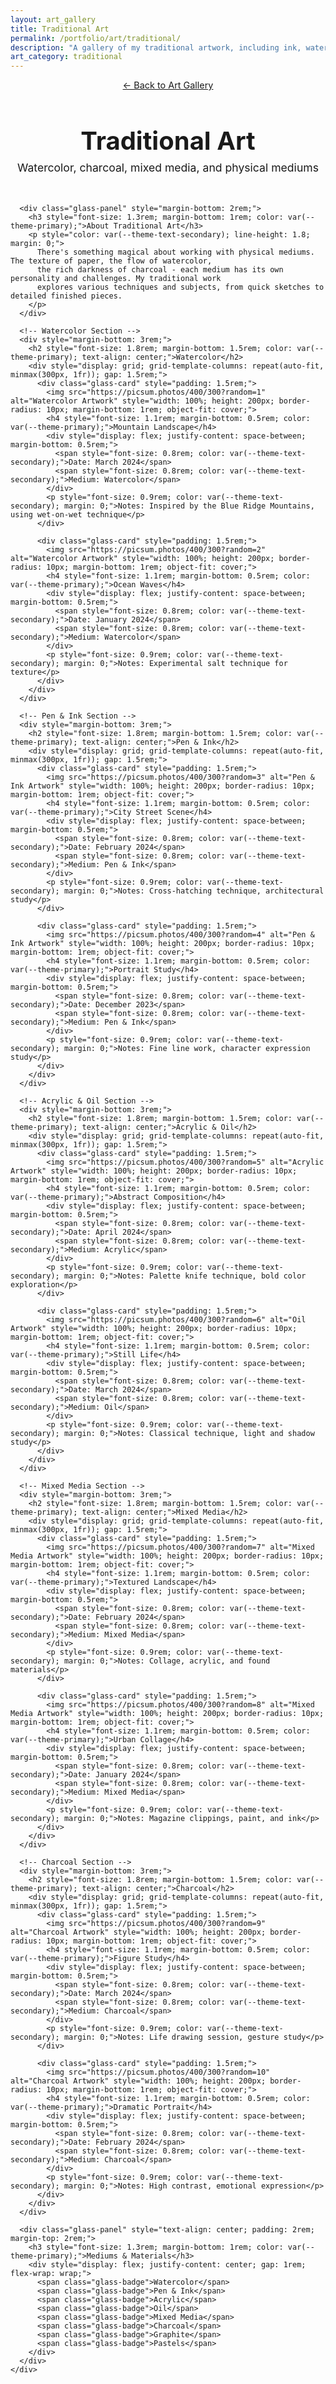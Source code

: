 ```yaml
---
layout: art_gallery
title: Traditional Art
permalink: /portfolio/art/traditional/
description: "A gallery of my traditional artwork, including ink, watercolor, and sketches."
art_category: traditional
---
```


<div class="main-content">
  <div class="glass-container container">
    <div class="glass-card">
      <header style="text-align: center; margin-bottom: 3rem;">
        <div style="margin-bottom: 1rem;">
          <a href="/portfolio/art/" class="glass-button" style="font-size: 0.9rem;">← Back to Art Gallery</a>
        </div>
        <h1 style="font-size: 2.5rem; margin-bottom: 0.5rem; color: var(--theme-primary); font-weight: 700;">Traditional Art</h1>
        <p style="font-size: 1.1rem; color: var(--theme-text-secondary); margin: 0;">Watercolor, charcoal, mixed media, and physical mediums</p>
      </header>

      <div class="glass-panel" style="margin-bottom: 2rem;">
        <h3 style="font-size: 1.3rem; margin-bottom: 1rem; color: var(--theme-primary);">About Traditional Art</h3>
        <p style="color: var(--theme-text-secondary); line-height: 1.8; margin: 0;">
          There's something magical about working with physical mediums. The texture of paper, the flow of watercolor, 
          the rich darkness of charcoal - each medium has its own personality and challenges. My traditional work 
          explores various techniques and subjects, from quick sketches to detailed finished pieces.
        </p>
      </div>

      <!-- Watercolor Section -->
      <div style="margin-bottom: 3rem;">
        <h2 style="font-size: 1.8rem; margin-bottom: 1.5rem; color: var(--theme-primary); text-align: center;">Watercolor</h2>
        <div style="display: grid; grid-template-columns: repeat(auto-fit, minmax(300px, 1fr)); gap: 1.5rem;">
          <div class="glass-card" style="padding: 1.5rem;">
            <img src="https://picsum.photos/400/300?random=1" alt="Watercolor Artwork" style="width: 100%; height: 200px; border-radius: 10px; margin-bottom: 1rem; object-fit: cover;">
            <h4 style="font-size: 1.1rem; margin-bottom: 0.5rem; color: var(--theme-primary);">Mountain Landscape</h4>
            <div style="display: flex; justify-content: space-between; margin-bottom: 0.5rem;">
              <span style="font-size: 0.8rem; color: var(--theme-text-secondary);">Date: March 2024</span>
              <span style="font-size: 0.8rem; color: var(--theme-text-secondary);">Medium: Watercolor</span>
            </div>
            <p style="font-size: 0.9rem; color: var(--theme-text-secondary); margin: 0;">Notes: Inspired by the Blue Ridge Mountains, using wet-on-wet technique</p>
          </div>
          
          <div class="glass-card" style="padding: 1.5rem;">
            <img src="https://picsum.photos/400/300?random=2" alt="Watercolor Artwork" style="width: 100%; height: 200px; border-radius: 10px; margin-bottom: 1rem; object-fit: cover;">
            <h4 style="font-size: 1.1rem; margin-bottom: 0.5rem; color: var(--theme-primary);">Ocean Waves</h4>
            <div style="display: flex; justify-content: space-between; margin-bottom: 0.5rem;">
              <span style="font-size: 0.8rem; color: var(--theme-text-secondary);">Date: January 2024</span>
              <span style="font-size: 0.8rem; color: var(--theme-text-secondary);">Medium: Watercolor</span>
            </div>
            <p style="font-size: 0.9rem; color: var(--theme-text-secondary); margin: 0;">Notes: Experimental salt technique for texture</p>
          </div>
        </div>
      </div>

      <!-- Pen & Ink Section -->
      <div style="margin-bottom: 3rem;">
        <h2 style="font-size: 1.8rem; margin-bottom: 1.5rem; color: var(--theme-primary); text-align: center;">Pen & Ink</h2>
        <div style="display: grid; grid-template-columns: repeat(auto-fit, minmax(300px, 1fr)); gap: 1.5rem;">
          <div class="glass-card" style="padding: 1.5rem;">
            <img src="https://picsum.photos/400/300?random=3" alt="Pen & Ink Artwork" style="width: 100%; height: 200px; border-radius: 10px; margin-bottom: 1rem; object-fit: cover;">
            <h4 style="font-size: 1.1rem; margin-bottom: 0.5rem; color: var(--theme-primary);">City Street Scene</h4>
            <div style="display: flex; justify-content: space-between; margin-bottom: 0.5rem;">
              <span style="font-size: 0.8rem; color: var(--theme-text-secondary);">Date: February 2024</span>
              <span style="font-size: 0.8rem; color: var(--theme-text-secondary);">Medium: Pen & Ink</span>
            </div>
            <p style="font-size: 0.9rem; color: var(--theme-text-secondary); margin: 0;">Notes: Cross-hatching technique, architectural study</p>
          </div>
          
          <div class="glass-card" style="padding: 1.5rem;">
            <img src="https://picsum.photos/400/300?random=4" alt="Pen & Ink Artwork" style="width: 100%; height: 200px; border-radius: 10px; margin-bottom: 1rem; object-fit: cover;">
            <h4 style="font-size: 1.1rem; margin-bottom: 0.5rem; color: var(--theme-primary);">Portrait Study</h4>
            <div style="display: flex; justify-content: space-between; margin-bottom: 0.5rem;">
              <span style="font-size: 0.8rem; color: var(--theme-text-secondary);">Date: December 2023</span>
              <span style="font-size: 0.8rem; color: var(--theme-text-secondary);">Medium: Pen & Ink</span>
            </div>
            <p style="font-size: 0.9rem; color: var(--theme-text-secondary); margin: 0;">Notes: Fine line work, character expression study</p>
          </div>
        </div>
      </div>

      <!-- Acrylic & Oil Section -->
      <div style="margin-bottom: 3rem;">
        <h2 style="font-size: 1.8rem; margin-bottom: 1.5rem; color: var(--theme-primary); text-align: center;">Acrylic & Oil</h2>
        <div style="display: grid; grid-template-columns: repeat(auto-fit, minmax(300px, 1fr)); gap: 1.5rem;">
          <div class="glass-card" style="padding: 1.5rem;">
            <img src="https://picsum.photos/400/300?random=5" alt="Acrylic Artwork" style="width: 100%; height: 200px; border-radius: 10px; margin-bottom: 1rem; object-fit: cover;">
            <h4 style="font-size: 1.1rem; margin-bottom: 0.5rem; color: var(--theme-primary);">Abstract Composition</h4>
            <div style="display: flex; justify-content: space-between; margin-bottom: 0.5rem;">
              <span style="font-size: 0.8rem; color: var(--theme-text-secondary);">Date: April 2024</span>
              <span style="font-size: 0.8rem; color: var(--theme-text-secondary);">Medium: Acrylic</span>
            </div>
            <p style="font-size: 0.9rem; color: var(--theme-text-secondary); margin: 0;">Notes: Palette knife technique, bold color exploration</p>
          </div>
          
          <div class="glass-card" style="padding: 1.5rem;">
            <img src="https://picsum.photos/400/300?random=6" alt="Oil Artwork" style="width: 100%; height: 200px; border-radius: 10px; margin-bottom: 1rem; object-fit: cover;">
            <h4 style="font-size: 1.1rem; margin-bottom: 0.5rem; color: var(--theme-primary);">Still Life</h4>
            <div style="display: flex; justify-content: space-between; margin-bottom: 0.5rem;">
              <span style="font-size: 0.8rem; color: var(--theme-text-secondary);">Date: March 2024</span>
              <span style="font-size: 0.8rem; color: var(--theme-text-secondary);">Medium: Oil</span>
            </div>
            <p style="font-size: 0.9rem; color: var(--theme-text-secondary); margin: 0;">Notes: Classical technique, light and shadow study</p>
          </div>
        </div>
      </div>

      <!-- Mixed Media Section -->
      <div style="margin-bottom: 3rem;">
        <h2 style="font-size: 1.8rem; margin-bottom: 1.5rem; color: var(--theme-primary); text-align: center;">Mixed Media</h2>
        <div style="display: grid; grid-template-columns: repeat(auto-fit, minmax(300px, 1fr)); gap: 1.5rem;">
          <div class="glass-card" style="padding: 1.5rem;">
            <img src="https://picsum.photos/400/300?random=7" alt="Mixed Media Artwork" style="width: 100%; height: 200px; border-radius: 10px; margin-bottom: 1rem; object-fit: cover;">
            <h4 style="font-size: 1.1rem; margin-bottom: 0.5rem; color: var(--theme-primary);">Textured Landscape</h4>
            <div style="display: flex; justify-content: space-between; margin-bottom: 0.5rem;">
              <span style="font-size: 0.8rem; color: var(--theme-text-secondary);">Date: February 2024</span>
              <span style="font-size: 0.8rem; color: var(--theme-text-secondary);">Medium: Mixed Media</span>
            </div>
            <p style="font-size: 0.9rem; color: var(--theme-text-secondary); margin: 0;">Notes: Collage, acrylic, and found materials</p>
          </div>
          
          <div class="glass-card" style="padding: 1.5rem;">
            <img src="https://picsum.photos/400/300?random=8" alt="Mixed Media Artwork" style="width: 100%; height: 200px; border-radius: 10px; margin-bottom: 1rem; object-fit: cover;">
            <h4 style="font-size: 1.1rem; margin-bottom: 0.5rem; color: var(--theme-primary);">Urban Collage</h4>
            <div style="display: flex; justify-content: space-between; margin-bottom: 0.5rem;">
              <span style="font-size: 0.8rem; color: var(--theme-text-secondary);">Date: January 2024</span>
              <span style="font-size: 0.8rem; color: var(--theme-text-secondary);">Medium: Mixed Media</span>
            </div>
            <p style="font-size: 0.9rem; color: var(--theme-text-secondary); margin: 0;">Notes: Magazine clippings, paint, and ink</p>
          </div>
        </div>
      </div>

      <!-- Charcoal Section -->
      <div style="margin-bottom: 3rem;">
        <h2 style="font-size: 1.8rem; margin-bottom: 1.5rem; color: var(--theme-primary); text-align: center;">Charcoal</h2>
        <div style="display: grid; grid-template-columns: repeat(auto-fit, minmax(300px, 1fr)); gap: 1.5rem;">
          <div class="glass-card" style="padding: 1.5rem;">
            <img src="https://picsum.photos/400/300?random=9" alt="Charcoal Artwork" style="width: 100%; height: 200px; border-radius: 10px; margin-bottom: 1rem; object-fit: cover;">
            <h4 style="font-size: 1.1rem; margin-bottom: 0.5rem; color: var(--theme-primary);">Figure Study</h4>
            <div style="display: flex; justify-content: space-between; margin-bottom: 0.5rem;">
              <span style="font-size: 0.8rem; color: var(--theme-text-secondary);">Date: March 2024</span>
              <span style="font-size: 0.8rem; color: var(--theme-text-secondary);">Medium: Charcoal</span>
            </div>
            <p style="font-size: 0.9rem; color: var(--theme-text-secondary); margin: 0;">Notes: Life drawing session, gesture study</p>
          </div>
          
          <div class="glass-card" style="padding: 1.5rem;">
            <img src="https://picsum.photos/400/300?random=10" alt="Charcoal Artwork" style="width: 100%; height: 200px; border-radius: 10px; margin-bottom: 1rem; object-fit: cover;">
            <h4 style="font-size: 1.1rem; margin-bottom: 0.5rem; color: var(--theme-primary);">Dramatic Portrait</h4>
            <div style="display: flex; justify-content: space-between; margin-bottom: 0.5rem;">
              <span style="font-size: 0.8rem; color: var(--theme-text-secondary);">Date: February 2024</span>
              <span style="font-size: 0.8rem; color: var(--theme-text-secondary);">Medium: Charcoal</span>
            </div>
            <p style="font-size: 0.9rem; color: var(--theme-text-secondary); margin: 0;">Notes: High contrast, emotional expression</p>
          </div>
        </div>
      </div>

      <div class="glass-panel" style="text-align: center; padding: 2rem; margin-top: 2rem;">
        <h3 style="font-size: 1.3rem; margin-bottom: 1rem; color: var(--theme-primary);">Mediums & Materials</h3>
        <div style="display: flex; justify-content: center; gap: 1rem; flex-wrap: wrap;">
          <span class="glass-badge">Watercolor</span>
          <span class="glass-badge">Pen & Ink</span>
          <span class="glass-badge">Acrylic</span>
          <span class="glass-badge">Oil</span>
          <span class="glass-badge">Mixed Media</span>
          <span class="glass-badge">Charcoal</span>
          <span class="glass-badge">Graphite</span>
          <span class="glass-badge">Pastels</span>
        </div>
      </div>
    </div>
  </div>
</div> 
